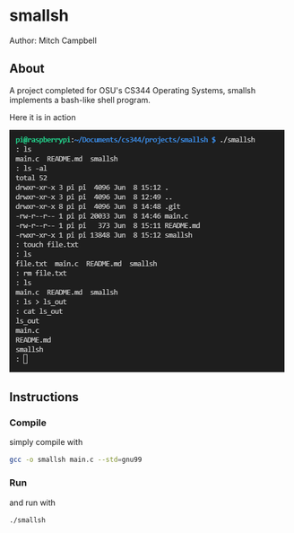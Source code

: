# smallsh
Author: Mitch Campbell

## About
A project completed for OSU's CS344 Operating Systems, smallsh implements a bash-like shell program. 

Here it is in action

![Example of smallsh in use](/images/example.PNG)

## Instructions
### Compile
simply compile with
```bash
gcc -o smallsh main.c --std=gnu99
```

### Run
and run with
```bash
./smallsh
```